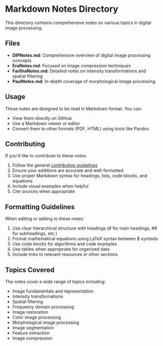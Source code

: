 # Markdown Notes Directory

This directory contains comprehensive notes on various topics in digital image processing.

## Files

- **DIPNotes.md**: Comprehensive overview of digital image processing concepts
- **EraNotes.md**: Focused on image compression techniques
- **FarlihaNotes.md**: Detailed notes on intensity transformations and spatial filtering
- **PaulNotes.md**: In-depth coverage of morphological image processing

## Usage

These notes are designed to be read in Markdown format. You can:

- View them directly on GitHub
- Use a Markdown viewer or editor
- Convert them to other formats (PDF, HTML) using tools like Pandoc

## Contributing

If you'd like to contribute to these notes:

1. Follow the general [contribution guidelines](../CONTRIBUTING.md)
2. Ensure your additions are accurate and well-formatted
3. Use proper Markdown syntax for headings, lists, code blocks, and equations
4. Include visual examples when helpful
5. Cite sources when appropriate

## Formatting Guidelines

When editing or adding to these notes:

1. Use clear hierarchical structure with headings (# for main headings, ## for subheadings, etc.)
2. Format mathematical equations using LaTeX syntax between $ symbols
3. Use code blocks for algorithms and code examples
4. Use tables when appropriate for organized data
5. Include links to relevant resources or other sections

## Topics Covered

The notes cover a wide range of topics including:

- Image fundamentals and representation
- Intensity transformations
- Spatial filtering
- Frequency domain processing
- Image restoration
- Color image processing
- Morphological image processing
- Image segmentation
- Feature extraction
- Image compression

